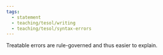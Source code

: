 ```yaml
---
tags:
  - statement
  - teaching/tesol/writing
  - teaching/tesol/syntax-errors
---
```

Treatable errors are rule-governed and thus easier to explain.